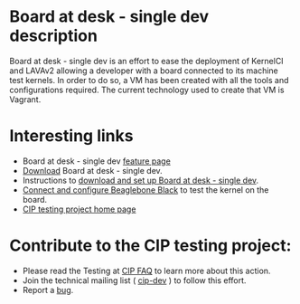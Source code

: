 # Board at desk - single dev description  #

Board at desk - single dev is an effort to ease the deployment of KernelCI and LAVAv2 allowing
a developer with a board connected to its machine test kernels. 
In order to do so, a VM has been created with all the tools and configurations required. 
The current technology used to create that VM is Vagrant. 

# Interesting links #

* Board at desk - single dev [feature page](https://wiki.linuxfoundation.org/civilinfrastructureplatform/ciptestingboardatdesksingledevfeaturepage)
* [Download](https://wiki.linuxfoundation.org/civilinfrastructureplatform/cipdownload) Board at desk - single dev.
* Instructions to [download and set up Board at desk - single dev](https://wiki.linuxfoundation.org/civilinfrastructureplatform/ciptestingboardatdesksingledevsetup).
* [Connect and configure Beaglebone Black](https://wiki.linuxfoundation.org/civilinfrastructureplatform/beagleboneblackboard) to test the kernel on the board.
* [CIP testing project home page](https://wiki.linuxfoundation.org/civilinfrastructureplatform/ciptesting)

# Contribute to the CIP testing project: #
* Please read the Testing at [CIP FAQ](https://wiki.linuxfoundation.org/civilinfrastructureplatform/ciptestingfaq) to learn more about this action.
* Join the technical mailing list ( [cip-dev](https://lists.cip-project.org/mailman/listinfo/cip-dev) ) to follow this effort.
* Report a [bug](https://gitlab.com/cip-project/testing/boards). 


